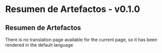 # Resumen de Artefactos - v0.1.0

## Resumen de Artefactos

 There is no translation page available for the current page, so it has been rendered in the default language 

